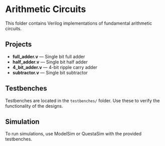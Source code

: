 # Arithmetic Circuits

This folder contains Verilog implementations of fundamental arithmetic circuits.

## Projects

- **full_adder.v** — Single bit full adder  
- **half_adder.v** — Single bit half adder  
- **4_bit_adder.v** — 4-bit ripple carry adder  
- **subtractor.v** — Single bit subtractor  

## Testbenches

Testbenches are located in the `testbenches/` folder. Use these to verify the functionality of the designs.

## Simulation

To run simulations, use ModelSim or QuestaSim with the provided testbenches.
